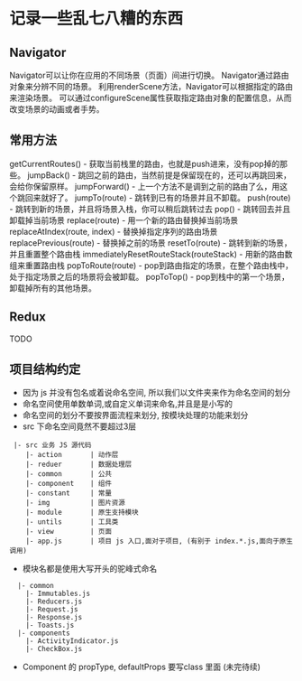 # 记录一些乱七八糟的东西

## Navigator
Navigator可以让你在应用的不同场景（页面）间进行切换。
Navigator通过路由对象来分辨不同的场景。
利用renderScene方法，Navigator可以根据指定的路由来渲染场景。
可以通过configureScene属性获取指定路由对象的配置信息，从而改变场景的动画或者手势。

## 常用方法
getCurrentRoutes() - 获取当前栈里的路由，也就是push进来，没有pop掉的那些。
jumpBack() - 跳回之前的路由，当然前提是保留现在的，还可以再跳回来，会给你保留原样。
jumpForward() - 上一个方法不是调到之前的路由了么，用这个跳回来就好了。
jumpTo(route) - 跳转到已有的场景并且不卸载。
push(route) - 跳转到新的场景，并且将场景入栈，你可以稍后跳转过去
pop() - 跳转回去并且卸载掉当前场景
replace(route) - 用一个新的路由替换掉当前场景
replaceAtIndex(route, index) - 替换掉指定序列的路由场景
replacePrevious(route) - 替换掉之前的场景
resetTo(route) - 跳转到新的场景，并且重置整个路由栈
immediatelyResetRouteStack(routeStack) - 用新的路由数组来重置路由栈
popToRoute(route) - pop到路由指定的场景，在整个路由栈中，处于指定场景之后的场景将会被卸载。
popToTop() - pop到栈中的第一个场景，卸载掉所有的其他场景。
## Redux
TODO

## 项目结构约定
- 因为 js 并没有包名或着说命名空间, 所以我们以文件夹来作为命名空间的划分
- 命名空间使用单数单词,或自定义单词来命名,并且是是小写的
- 命名空间的划分不要按界面流程来划分, 按模块处理的功能来划分
- src 下命名空间竟然不要超过3层
```shell
 |- src 业务 JS 源代码
    |- action       | 动作层
    |- reduer       | 数据处理层
    |- common       | 公共 
    |- component    | 组件
    |- constant     | 常量 
    |- img          | 图片资源
    |- module       | 原生支持模块
    |- untils       | 工具类
    |- view         | 页面
    |- app.js       | 项目 js 入口,面对于项目, (有别于 index.*.js,面向于原生调用)
```

- 模块名都是使用大写开头的驼峰式命名
```shell
  |- common
    |- Immutables.js
    |- Reducers.js
    |- Request.js
    |- Response.js
    |- Toasts.js
  |- components
    |- ActivityIndicator.js
    |- CheckBox.js
```

- Component 的 propType, defaultProps 要写class 里面
(未完待续)
